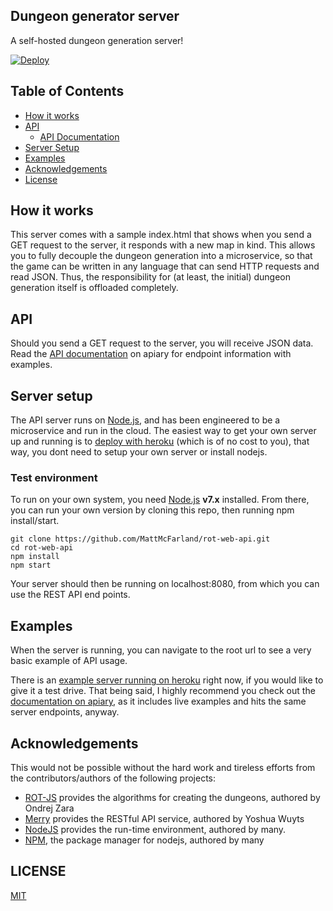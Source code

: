 ## Dungeon generator server

A self-hosted dungeon generation server!

[![Deploy](https://www.herokucdn.com/deploy/button.svg)](https://heroku.com/deploy)

## Table of Contents

* [How it works](#how-it-works)
* [API](#api)
  * [API Documentation](http://docs.roguelike.apiary.io/#)
* [Server Setup](#server-setup)
* [Examples](#examples)
* [Acknowledgements](#acknowledgements)
* [License](#license)

## How it works

This server comes with a sample index.html that shows when you send a GET request to the server, it responds with a new map in kind.  This allows you to fully decouple the dungeon generation into a microservice, so that the game can be written in any language that can send HTTP requests and read JSON. Thus, the responsibility for (at least, the initial) dungeon generation itself is offloaded completely.

## API

Should you send a GET request to the server, you will receive JSON data. Read the [API documentation](http://docs.roguelike.apiary.io/#) on apiary for endpoint information with examples.

## Server setup

The API server runs on [Node.js](https://nodejs.org), and has been engineered to be a microservice and run in the cloud.  The easiest way to get your own server up and running is to [deploy with heroku](https://heroku.com/deploy) (which is of no cost to you), that way,  you dont need to setup your own server or install nodejs.

### Test environment

To run on your own system, you need [Node.js](https://nodejs.org) **v7.x** installed.  From there, you can run your own version by cloning this repo, then running npm install/start.

```
git clone https://github.com/MattMcFarland/rot-web-api.git
cd rot-web-api
npm install
npm start
```

Your server should then be running on localhost:8080, from which you can use the REST API end points.

## Examples

When the server is running, you can navigate to the root url to see a very basic example of API usage.

There is an [example server running on heroku](http://rogue-api.herokuapp.com/) right now, if you would like to give it a test drive.  That being said, I highly recommend you check out the [documentation on apiary](http://docs.roguelike.apiary.io/#), as it includes live examples and hits the same server endpoints, anyway.

## Acknowledgements

This would not be possible without the hard work and tireless efforts from the contributors/authors of the following projects:

* [ROT-JS](https://github.com/ondras/rot.js/) provides the algorithms for creating the dungeons, authored by Ondrej Zara
* [Merry](https://github.com/shipharbor/merry) provides the RESTful API service, authored by Yoshua Wuyts
* [NodeJS](http://nodejs.org) provides the run-time environment, authored by many.
* [NPM](http://npmjs.com), the package manager for nodejs, authored by many

## LICENSE

[MIT](./LICENSE)
